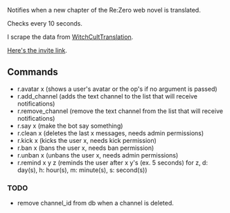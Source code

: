 Notifies when a new chapter of the Re:Zero web novel is translated.

Checks every 10 seconds.

I scrape the data from [WitchCultTranslation](https://witchculttranslation.com/).

[Here's the invite link](https://discord.com/api/oauth2/authorize?client_id=834692619392385074&permissions=2148002880&scope=bot).

## Commands

- r.avatar x (shows a user's avatar or the op's if no argument is passed)
- r.add_channel (adds the text channel to the list that will receive notifications)
- r.remove_channel (remove the text channel from the list that will receive notifications)
- r.say x (make the bot say something)
- r.clean x (deletes the last x messages, needs admin permissions)
- r.kick x (kicks the user x, needs kick permission)
- r.ban x (bans the user x, needs ban permission)
- r.unban x (unbans the user x, needs admin permissions)
- r.remind x y z (reminds the user after x y's (ex. 5 seconds) for z, d: day(s), h: hour(s), m: minute(s), s: second(s))

### TODO

- remove channel_id from db when a channel is deleted.
